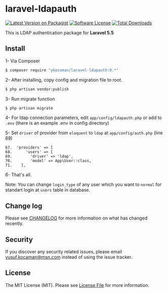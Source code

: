 # laravel-ldapauth

[![Latest Version on Packagist][ico-version]][link-packagist]
[![Software License][ico-license]](LICENSE.md)
[![Total Downloads][ico-downloads]][link-downloads]

This is LDAP authentication package for **Laravel 5.5**


## Install

1- Via Composer

``` bash
$ composer require "ykocaman/laravel-ldapauth:0.*"
```

2- After installing, copy config and migration file to root.

``` bash
$ php artisan vendor:publish
```

3- Run migrate function

``` bash
$ php artisan migrate
```

4- For ldap connection parameters, edit `app/config/ldapauth.php` or add to `.env` (there is an example .env in config directory)

5- Set `driver` of provider from `eloquent` to `ldap` at `app/config/auth.php` (line 69)

```
67.  'providers' => [
68.      'users' => [
69.        'driver' => 'ldap',
70.        'model' => App\User::class,
71.    ],
```
6- That's all.

Note: You can change `login_type` of any user which you want to `normal` for standart login at `users` table in database.

## Change log

Please see [CHANGELOG](CHANGELOG.md) for more information on what has changed recently.

## Security

If you discover any security related issues, please email yusuf.kocaman@msn.com instead of using the issue tracker.

## License

The MIT License (MIT). Please see [License File](LICENSE.md) for more information.

[ico-version]: https://img.shields.io/packagist/v/ykocaman/laravel-ldapauth.svg?style=flat-square
[ico-license]: https://img.shields.io/badge/license-MIT-brightgreen.svg?style=flat-square
[ico-downloads]: https://img.shields.io/packagist/dt/ykocaman/laravel-ldapauth.svg?style=flat-square

[link-packagist]: https://packagist.org/packages/ykocaman/laravel-ldapauth
[link-downloads]: https://packagist.org/packages/ykocaman/laravel-ldapauth
[link-author]: https://github.com/ykocaman
